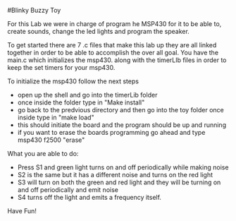 #Blinky Buzzy Toy

For this Lab we were in charge of program he MSP430 for it to be able to,
create sounds, change the led lights and program the speaker.

To get started there are 7 .c files that make this lab up they are all linked
together in order to be able to accomplish the over all goal. You have the
main.c which initializes the msp430. along with the timerLIb files in order to
keep the set timers for your msp430.

To initialize the msp430 follow the next steps
   * open up the shell and go into the timerLib folder
   * once inside the folder type in "Make install"
   * go back to the predvious directory and then go into the toy folder once
   inside type in "make load"
   * this should initiate the board and the program should be up and running
   * if you want to erase the boards programming go ahead and type msp430 f2500
   "erase"
   

What you are able to do:

   * Press S1 and green light turns on and off periodically while
     making noise
   * S2 is the same but it has a different noise and turns on the red light
   * S3 will turn on both the green and red light and they will be turning on
     and off periodically and emit noise
   * S4 turns off the light and emits a frequency itself.

Have Fun!
